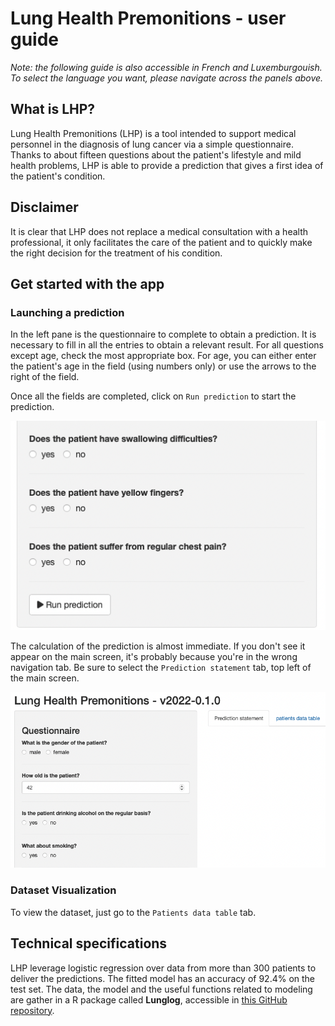 # Lung Health Premonitions - user guide

_Note: the following guide is also accessible in French and Luxemburgouish. To select the language you want, please navigate across the panels above._

## What is LHP?

Lung Health Premonitions (LHP) is a tool intended to support medical personnel in the diagnosis of lung cancer via a simple questionnaire. Thanks to about fifteen questions about the patient's lifestyle and mild health problems, LHP is able to provide a prediction that gives a first idea of the patient's condition.

## Disclaimer

It is clear that LHP does not replace a medical consultation with a health professional, it only facilitates the care of the patient and to quickly make the right decision for the treatment of his condition.

## Get started with the app

### Launching a prediction

In the left pane is the questionnaire to complete to obtain a prediction. It is necessary to fill in all the entries to obtain a relevant result. For all questions except age, check the most appropriate box. For age, you can either enter the patient's age in the field (using numbers only) or use the arrows to the right of the field.

Once all the fields are completed, click on `Run prediction` to start the prediction.

![`Run prediction` button](run-prediction.png)

The calculation of the prediction is almost immediate. If you don't see it appear on the main screen, it's probably because you're in the wrong navigation tab. Be sure to select the `Prediction statement` tab, top left of the main screen.

![Prediction statement tab](prediction-statement.png)

### Dataset Visualization

To view the dataset, just go to the `Patients data table` tab.

## Technical specifications

LHP leverage logistic regression over data from more than 300 patients to deliver the predictions. The fitted model has an accuracy of 92.4% on the test set. The data, the model and the useful functions related to modeling are gather in a R package called **Lunglog**, accessible in [this GitHub repository](https://github.com/B-Gendron/lunglog).